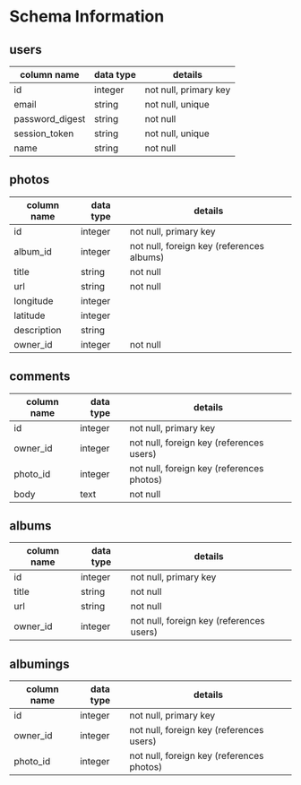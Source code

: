 # Schema Information

## users
column name     | data type | details
----------------|-----------|-----------------------
id              | integer   | not null, primary key
email           | string    | not null, unique
password_digest | string    | not null
session_token   | string    | not null, unique
name            | string    | not null

## photos
column name | data type | details
------------|-----------|-----------------------
id          | integer   | not null, primary key
album_id    | integer   | not null, foreign key (references albums)
title       | string    | not null
url         | string    | not null
longitude   | integer   |
latitude    | integer   |
description | string    |
owner_id    | integer   | not null

## comments
column name | data type | details
------------|-----------|-----------------------
id          | integer   | not null, primary key
owner_id    | integer   | not null, foreign key (references users)
photo_id    | integer   | not null, foreign key (references photos)
body        | text      | not null

## albums
column name | data type | details
------------|-----------|-----------------------
id          | integer   | not null, primary key
title       | string    | not null
url         | string    | not null
owner_id    | integer   | not null, foreign key (references users)

## albumings
column name | data type | details
------------|-----------|-----------------------
id          | integer   | not null, primary key
owner_id    | integer   | not null, foreign key (references users)
photo_id    | integer   | not null, foreign key (references photos)
